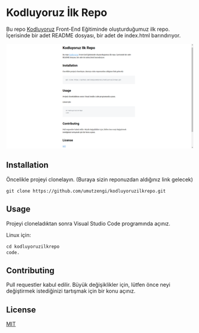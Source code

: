 # Kodluyoruz İlk Repo
Bu repo [Kodluyoruz](http://kodluyoruz.com) Front-End Eğitiminde oluşturduğumuz ilk repo. İçerisinde bir adet README dosyası, bir adet de index.html barındırıyor.

![Proje Resmi](https://raw.githubusercontent.com/Kodluyoruz/taskforce/main/git/odev1/figures/markdown.png)

## Installation

Öncelikle projeyi clonelayın. (Buraya sizin reponuzdan aldığınız link gelecek)
```
git clone https://github.com/umutzengi/kodluyoruzilkrepo.git 
```


## Usage

Projeyi cloneladıktan sonra Visual Studio Code programında açınız.

Linux için:

```
cd kodluyoruzilkrepo
code. 
```

## Contributing

Pull requestler kabul edilir. Büyük değişiklikler için, lütfen önce neyi değiştirmek istediğinizi tartışmak için bir konu açınız.

## License

[MIT](https://choosealicense.com/licenses/mit/)


